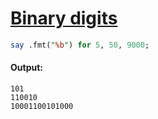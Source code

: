 [1]: https://rosettacode.org/wiki/Binary_digits

# [Binary digits][1]

```perl
say .fmt("%b") for 5, 50, 9000;
```

#### Output:
```
101
110010
10001100101000
```